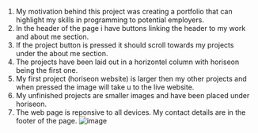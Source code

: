 1. My motivation behind this project was creating a portfolio that can highlight my skills in programming to potential employers.
2. In the header of the page i have buttons linking the header to my work and about me section.
3. If the project button is pressed it should scroll towards my projects under the about me section.
4. The projects have been laid out in a horizontel column with horiseon being the first one.
5. My first project (horiseon website) is larger then my other projects and when pressed the image will take u to the live website.
6. My unfinished projects are smaller images and have been placed under horiseon.
7. The web page is reponsive to all devices. 
My contact details are in the footer of the page.
![image](https://user-images.githubusercontent.com/82131650/122902175-9d6fca80-d391-11eb-8ac8-30bd68eb950b.png)
